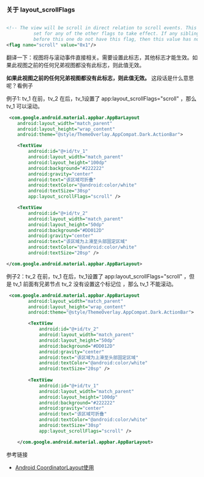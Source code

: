 ###  关于 layout_scrollFlags 

```xml

<!-- The view will be scroll in direct relation to scroll events. This flag needs to be
          set for any of the other flags to take effect. If any sibling views
          before this one do not have this flag, then this value has no effect. -->
<flag name="scroll" value="0x1"/>

```

翻译一下：视图将与滚动事件直接相关。需要设置此标志，其他标志才能生效。如果此视图之前的任何兄弟视图都没有此标志，则此值无效。

**如果此视图之前的任何兄弟视图都没有此标志，则此值无效。** 这段话是什么意思呢？看例子

例子1: tv_1 在前，tv_2 在后，tv_1设置了 app:layout_scrollFlags="scroll" ，那么 tv_1 可以滚动。

```xml
 <com.google.android.material.appbar.AppBarLayout
    android:layout_width="match_parent"
    android:layout_height="wrap_content"
    android:theme="@style/ThemeOverlay.AppCompat.Dark.ActionBar">

    <TextView
        android:id="@+id/tv_1"
        android:layout_width="match_parent"
        android:layout_height="100dp"
        android:background="#222222"
        android:gravity="center"
        android:text="该区域可折叠"
        android:textColor="@android:color/white"
        android:textSize="30sp"
        app:layout_scrollFlags="scroll" />

    <TextView
        android:id="@+id/tv_2"
        android:layout_width="match_parent"
        android:layout_height="50dp"
        android:background="#DD012D"
        android:gravity="center"
        android:text="该区域为上滑至头部固定区域"
        android:textColor="@android:color/white"
        android:textSize="20sp" />

</com.google.android.material.appbar.AppBarLayout>
```

例子2：tv_2 在前，tv_1 在后，tv_1设置了 app:layout_scrollFlags="scroll" ，但是 tv_1 前面有兄弟节点 tv_2 没有设置这个标记位 ，那么 tv_1 不能滚动。

```xml
 <com.google.android.material.appbar.AppBarLayout
        android:layout_width="match_parent"
        android:layout_height="wrap_content"
        android:theme="@style/ThemeOverlay.AppCompat.Dark.ActionBar">

        <TextView
            android:id="@+id/tv_2"
            android:layout_width="match_parent"
            android:layout_height="50dp"
            android:background="#DD012D"
            android:gravity="center"
            android:text="该区域为上滑至头部固定区域"
            android:textColor="@android:color/white"
            android:textSize="20sp" />
        
        <TextView
            android:id="@+id/tv_1"
            android:layout_width="match_parent"
            android:layout_height="100dp"
            android:background="#222222"
            android:gravity="center"
            android:text="该区域可折叠"
            android:textColor="@android:color/white"
            android:textSize="30sp"
            app:layout_scrollFlags="scroll" />

    </com.google.android.material.appbar.AppBarLayout>

```

参考链接

* [Android CoordinatorLayout使用](https://juejin.cn/post/7100890423601659912)